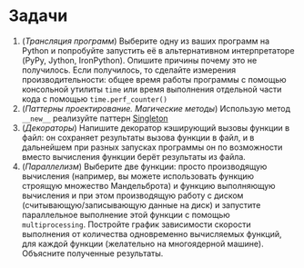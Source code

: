 # Задачи

1. (_Трансляция программ_) Выберите одну из ваших программ на Python и попробуйте запустить её в альтернативном интерпретаторе (PyPy, Jython, IronPython). Опишите причины почему это не получилось. Если получилось, то сделайте измерения производительности: общее время работы программы  с помощью консольной утилиты `time` или время выполнения отдельной части кода с помощью `time.perf_counter()`
2. (_Паттерны проектирование. Магические методы_) Использую метод `__new__` реализуйте паттерн [Singleton](https://ru.wikipedia.org/wiki/%D0%9E%D0%B4%D0%B8%D0%BD%D0%BE%D1%87%D0%BA%D0%B0_(%D1%88%D0%B0%D0%B1%D0%BB%D0%BE%D0%BD_%D0%BF%D1%80%D0%BE%D0%B5%D0%BA%D1%82%D0%B8%D1%80%D0%BE%D0%B2%D0%B0%D0%BD%D0%B8%D1%8F))
3. (_Декораторы_) Напишите декоратор кэширующий вызовы функции в файл: он сохраняет результаты вызова функции в файл, и в дальнейшем при разных запусках программы он по возможности вместо вычисления функции берёт результаты из файла.
4. (_Параллелизм_) Выберите две функции: просто производящую вычисления (например, вы можете использовать функцию строящую множество Мандельброта) и функцию выполняющую вычисления и при этом производящую работу с диском (считывающую/записывающую данные на диск) и запустите параллельное выполнение этой функции с помощью `multiprocessing`. Постройте график зависимости скорости выполнения от количества одновременно вычисляемых функций, для каждой функции (желательно на многоядерной машине). Объясните полученные результаты.
